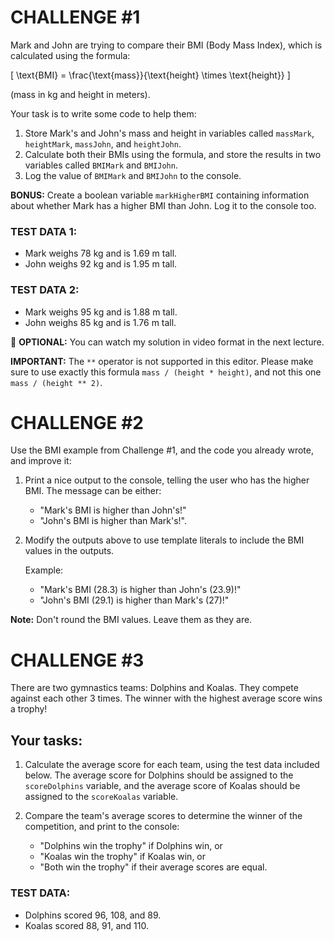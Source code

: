 # CHALLENGE #1

Mark and John are trying to compare their BMI (Body Mass Index), which is calculated using the formula: 

\[ \text{BMI} = \frac{\text{mass}}{\text{height} \times \text{height}} \]

(mass in kg and height in meters).

Your task is to write some code to help them:

1. Store Mark's and John's mass and height in variables called `massMark`, `heightMark`, `massJohn`, and `heightJohn`.
2. Calculate both their BMIs using the formula, and store the results in two variables called `BMIMark` and `BMIJohn`.
3. Log the value of `BMIMark` and `BMIJohn` to the console.

**BONUS:** Create a boolean variable `markHigherBMI` containing information about whether Mark has a higher BMI than John. Log it to the console too.

### TEST DATA 1:
- Mark weighs 78 kg and is 1.69 m tall.
- John weighs 92 kg and is 1.95 m tall.

### TEST DATA 2:
- Mark weighs 95 kg and is 1.88 m tall.
- John weighs 85 kg and is 1.76 m tall.

👋 **OPTIONAL:** You can watch my solution in video format in the next lecture.

**IMPORTANT:** The `**` operator is not supported in this editor. Please make sure to use exactly this formula `mass / (height * height)`, and not this one `mass / (height ** 2)`.


# CHALLENGE #2

Use the BMI example from Challenge #1, and the code you already wrote, and improve it:

1. Print a nice output to the console, telling the user who has the higher BMI. The message can be either:
   - "Mark's BMI is higher than John's!" 
   - "John's BMI is higher than Mark's!".

2. Modify the outputs above to use template literals to include the BMI values in the outputs.

   Example:
   - "Mark's BMI (28.3) is higher than John's (23.9)!"
   - "John's BMI (29.1) is higher than Mark's (27)!"

**Note:** Don't round the BMI values. Leave them as they are.


# CHALLENGE #3

There are two gymnastics teams: Dolphins and Koalas. They compete against each other 3 times. The winner with the highest average score wins a trophy!

## Your tasks:

1. Calculate the average score for each team, using the test data included below. The average score for Dolphins should be assigned to the `scoreDolphins` variable, and the average score of Koalas should be assigned to the `scoreKoalas` variable.

2. Compare the team's average scores to determine the winner of the competition, and print to the console:
   - "Dolphins win the trophy" if Dolphins win, or
   - "Koalas win the trophy" if Koalas win, or
   - "Both win the trophy" if their average scores are equal.

### TEST DATA:
- Dolphins scored 96, 108, and 89.
- Koalas scored 88, 91, and 110.

